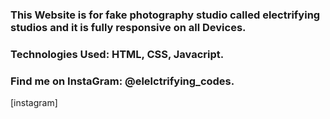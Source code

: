 ### This Website is for fake photography studio called electrifying studios and it is fully responsive on all Devices.

### Technologies Used: HTML, CSS, Javacript.

### Find me on InstaGram: @elelctrifying_codes.

[instagram]